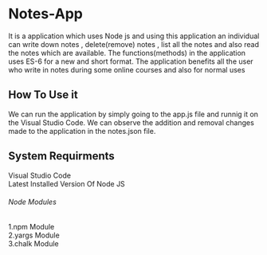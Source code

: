 # Notes-App

It is a application which uses Node js and using this application an individual can write down notes , delete(remove) notes , list all the notes and also read the notes which are available. The functions(methods) in the application uses ES-6 for a new and short format. The application benefits all the user who write in notes during some online courses and also for normal uses

## How To Use it
We can run the application by simply going to the app.js file and runnig it on the Visual Studio Code. We can observe the addition and removal changes made to the application in the notes.json file.

## System Requirments
Visual Studio Code<br/>
Latest Installed Version Of Node JS<br/>
###### Node Modules<br/>
1.npm Module<br/>
2.yargs Module<br/>
3.chalk Module<br/>
